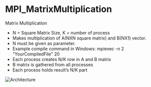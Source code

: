 # MPI_MatrixMultiplication
Matrix Multiplication


- N = Square Matrix Size,  K = number of process
- Makes multiplication of A(NXN square matrix) and B(NX1) vector.
- N must be given as parameter.
- Example compile command in Windows:       mpiexec -n 2 "YourCompiledFile" 20
- Each process creates N/K row in A and B matrix
- B matrix is gathered from all processes
- Each process holds result’s N/K part


![Architecture](https://user-images.githubusercontent.com/26605040/100268496-2d69a500-2f66-11eb-8e35-4291a3c90661.JPG)

